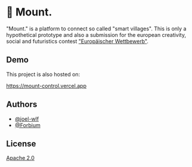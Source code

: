 # 🏡 Mount.

"Mount." is a platform to connect so called "smart villages". This is only a hypothetical prototype and also a submission for the european creativity, social and futuristics contest ["Europäischer Wettbewerb"](https://www.europaeischer-wettbewerb.de/).
## Demo

This project is also hosted on:

https://mount-control.vercel.app

## Authors

- [@joel-wlf](https://www.github.com/joel-wlf)
- [@Forbium](https://github.com/forbium)
## License

[Apache 2.0](https://choosealicense.com/licenses/apache-2.0/)
